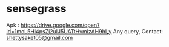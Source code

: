 # sensegrass

Apk : https://drive.google.com/open?id=1moL5Hi4psZj2uIJ5UATtHvmizAH9hI_y
Any query, Contact: shettysaket05@gmail.com
